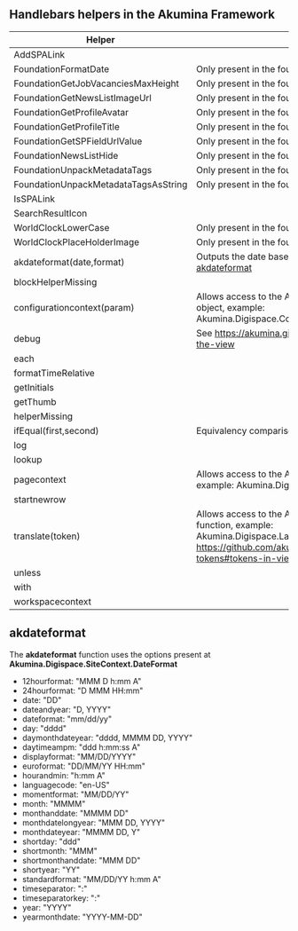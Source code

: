 ## Handlebars helpers in the Akumina Framework

| Helper | Description |
| -- | -- |
| AddSPALink | |
| FoundationFormatDate | Only present in the foundation site |
| FoundationGetJobVacanciesMaxHeight | Only present in the foundation site |
| FoundationGetNewsListImageUrl | Only present in the foundation site |
| FoundationGetProfileAvatar | Only present in the foundation site |
| FoundationGetProfileTitle | Only present in the foundation site |
| FoundationGetSPFieldUrlValue | Only present in the foundation site |
| FoundationNewsListHide | Only present in the foundation site |
| FoundationUnpackMetadataTags | Only present in the foundation site |
| FoundationUnpackMetadataTagsAsString | Only present in the foundation site |
| IsSPALink | |
| SearchResultIcon | |
| WorldClockLowerCase | Only present in the foundation site |
| WorldClockPlaceHolderImage | Only present in the foundation site |
| akdateformat(date,format) | Outputs the date based on the format provided - see [akdateformat](#akdateformat) |
| blockHelperMissing | |
| configurationcontext(param) | Allows access to the Akumina.Digispace.ConfigurationContext object, example: Akumina.Digispace.ConfigurationContext[param] |
| debug | See https://akumina.github.io/docs/Ak-Debugging#debug-in-the-view |
| each | |
| formatTimeRelative | |
| getInitials | |
| getThumb | |
| helperMissing | |
| ifEqual(first,second) | Equivalency comparison |
| log | |
| lookup | |
| pagecontext | Allows access to the Akumina.Digispace.PageContext object, example: Akumina.Digispace.PageContext[param] |
| startnewrow | |
| translate(token) | Allows access to the Akumina.Digispace.Language.GetText function, example: Akumina.Digispace.Language.GetText(token). See https://github.com/akumina/AkuminaTraining/wiki/Multilingual-tokens#tokens-in-views |
| unless | |
| with | |
| workspacecontext | |

## akdateformat
The **akdateformat**  function uses the options present at **Akumina.Digispace.SiteContext.DateFormat**
* 12hourformat: "MMM D h:mm A"
* 24hourformat: "D MMM HH:mm"
* date: "DD"
* dateandyear: "D, YYYY"
* dateformat: "mm/dd/yy"
* day: "dddd"
* daymonthdateyear: "dddd, MMMM DD, YYYY"
* daytimeampm: "ddd h:mm:ss A"
* displayformat: "MM/DD/YYYY"
* euroformat: "DD/MM/YY HH:mm"
* hourandmin: "h:mm A"
* languagecode: "en-US"
* momentformat: "MM/DD/YY"
* month: "MMMM"
* monthanddate: "MMMM DD"
* monthdatelongyear: "MMM DD, YYYY"
* monthdateyear: "MMMM DD, Y"
* shortday: "ddd"
* shortmonth: "MMM"
* shortmonthanddate: "MMM DD"
* shortyear: "YY"
* standardformat: "MM/DD/YY h:mm A"
* timeseparator: ":"
* timeseparatorkey: ":"
* year: "YYYY"
* yearmonthdate: "YYYY-MM-DD"
